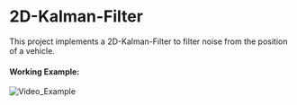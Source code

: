 # 2D-Kalman-Filter
This project implements a 2D-Kalman-Filter to filter noise from the position of a vehicle.  
#### Working Example:
![Video_Example](https://github.com/MohdYasser1/2D-Kalman-Filter/assets/88620211/8f2ff864-b194-457b-8c3b-82d196210894)
